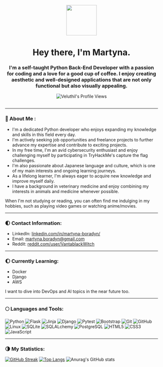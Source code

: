 <div id="header" align="center">
<img src="https://media.giphy.com/media/v1.Y2lkPTc5MGI3NjExZjYzMDU2OWM4MTA4ZmM1NGQ5Nzc1YzhlNTkwZDU4YzI1ZTgxZDIyZSZjdD1z/YYQ6sw8jt2HRxX4uVi/giphy.gif" width="100"/>
</div>

<div align="center">
<h1>Hey there, I'm Martyna.</h1>
  <h3>I'm a self-taught Python Back-End Developer with a passion for coding and a love for a good cup of coffee. I enjoy creating aesthetic and well-designed applications that are not only functional but also visually appealing.</h3>
<div align="center">
<img src="https://komarev.com/ghpvc/?username=Veluthil&style=flat-square&color=green" alt="Veluthil's Profile Views"/>
</div>
</div>
<br>

---
### :crescent_moon: About Me :
- I'm a dedicated Python developer who enjoys expanding my knowledge and skills in this field every day.
- I'm actively seeking job opportunities and freelance projects to further advance my expertise and contribute to exciting projects.
- In my free time, I'm an avid cybersecurity enthusiast and enjoy challenging myself by participating in TryHackMe's capture the flag challenges.
- I'm also passionate about Japanese language and culture, which is one of my main interests and ongoing learning journeys.
- As a lifelong learner, I'm always eager to acquire new knowledge and improve myself daily.
- I have a background in veterinary medicine and enjoy combining my interests in animals and medicine whenever possible.

When I'm not studying or reading, you can often find me indulging in my hobbies, such as playing video games or watching anime/movies.

---

### 🌓 Contact Information:
- LinkedIn: [linkedin.com/in/martyna-boradyn/](https://www.linkedin.com/in/martyna-boradyn/)
- Email: martyna.boradyn@gmail.com
- Reddit: [reddit.com/user/VantablackWitch](https://www.reddit.com/user/VantablackWitch)

---

### 🌔 Currently Learning:
- Docker
- Django
- AWS

I want to dive into DevOps and AI topics in the near future too.

---

### :full_moon: Languages and Tools:

  ![Python](https://img.shields.io/badge/-Python-black?style=flat-square&logo=Python)
  ![Flask](https://img.shields.io/badge/-Flask-black?style=flat-square&logo=Flask)
  ![Jinja](https://img.shields.io/badge/-Jinja-black?style=flat-square&logo=Jinja)
  ![Django](https://img.shields.io/badge/-Django-black?style=flat-square&logo=Django)
  ![Pytest](https://img.shields.io/badge/-Pytest-black?style=flat-square&logo=Pytest)
  ![Bootstrap](https://img.shields.io/badge/-Bootstrap-563D7C?style=flat-square&logo=bootstrap)
  ![Git](https://img.shields.io/badge/-Git-black?style=flat-square&logo=git)
  ![GitHub](https://img.shields.io/badge/-GitHub-181717?style=flat-square&logo=github)
  ![Linux](https://img.shields.io/badge/-Linux-black?style=flat-square&logo=Linux)
  ![SQLite](https://img.shields.io/badge/-SQLite-black?style=flat-square&logo=SQLite)
  ![SQLALchemy](https://img.shields.io/badge/-SQLAlchemy-black?style=flat-square&logo=SQLAlchemy)
  ![PostgreSQL](https://img.shields.io/badge/-PostgreSQL-black?style=flat-square&logo=PostgreSQL)
  ![HTML5](https://img.shields.io/badge/-HTML5-E34F26?style=flat-square&logo=html5&logoColor=white)
  ![CSS3](https://img.shields.io/badge/-CSS3-1572B6?style=flat-square&logo=css3)
  ![JavaScript](https://img.shields.io/badge/-JavaScript-black?style=flat-square&logo=javascript)

---

### 🌗 My Statistics:

[![GitHub Streak](http://github-readme-streak-stats.herokuapp.com?user=Veluthil&theme=tokyonight&background=000000)](https://git.io/streak-stats)
[![Top Langs](https://github-readme-stats.vercel.app/api/top-langs/?username=Veluthil&layout=compact&theme=tokyonight&bg_color=000000)](https://github.com/anuraghazra/github-readme-stats)
![Anurag's GitHub stats](https://github-readme-stats.vercel.app/api?username=Veluthil&show_icons=true&theme=tokyonight&bg_color=000000)


